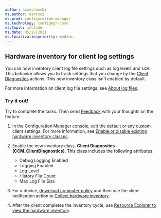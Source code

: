 ```yaml
---
author: aczechowski
ms.author: aaroncz
ms.prod: configuration-manager
ms.technology: configmgr-core
ms.topic: include
ms.date: 05/28/2021
ms.localizationpriority: medium
---
```


## <a name="bkmk_diaginv"></a> Hardware inventory for client log settings

<!--5602449-->

You can now inventory client log file settings such as log levels and size. This behavior allows you to track settings that you change by the [Client Diagnostics](../../../../clients/manage/client-notification.md#client-diagnostics) actions. This new inventory class isn't enabled by default.

For more information on client log file settings, see [About log files](../../../../plan-design/hierarchy/about-log-files.md#configure-logging-options).

### Try it out!

Try to complete the tasks. Then send [Feedback](../../../../understand/product-feedback.md) with your thoughts on the feature.

1. In the Configuration Manager console, edit the default or any custom client settings. For more information, see [Enable or disable existing hardware inventory classes](../../../../clients/manage/inventory/extend-hardware-inventory.md#enable-or-disable-existing-classes).

1. Enable the new inventory class, **Client Diagnostics (CCM_ClientDiagnostics)**. This class includes the following attributes:

    - Debug Logging Enabled
    - Logging Enabled
    - Log Level
    - History File Count
    - Max Log File Size

1. For a device, [download computer policy](../../../../clients/manage/manage-clients.md#BKMK_PolicyRetrieval) and then use the client notification action to [Collect hardware inventory](../../../../clients/manage/client-notification.md#collect-hardware-inventory).

1. After the client completes the inventory cycle, use [Resource Explorer to view the hardware inventory](../../../../clients/manage/inventory/use-resource-explorer-to-view-hardware-inventory.md).
